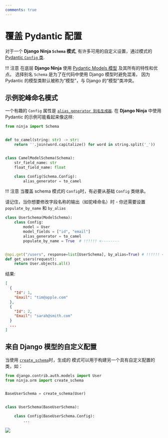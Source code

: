 ```yaml
---
comments: true
---
```

# 覆盖 Pydantic 配置

对于一个 **Django Ninja `Schema` 模式**, 有许多可用的自定义设置，通过模式的
[Pydantic `Config` 类](https://pydantic-docs.helpmanual.io/usage/model_config/). 

!!! 注意
    在底层 **Django Ninja** 使用 [Pydantic Models 模型](https://pydantic-docs.helpmanual.io/usage/models/)
    及其所有的特性和优点。 选择别名 `Schema` 是为了在代码中使用 Django 模型时避免混淆，
    因为 Pydantic 的模型类默认被称为“模型”，与 Django 的“模型”类冲突。

## 示例驼峰命名模式

一个有趣的 `Config` 属性是 [`alias_generator 别名生成器`](https://pydantic-docs.helpmanual.io/usage/model_config/#alias-generator).
在 **Django Ninja** 中使用 Pydantic 的示例可能看起来像这样:

```python hl_lines="12 13"
from ninja import Schema


def to_camel(string: str) -> str:
    return ''.join(word.capitalize() for word in string.split('_'))


class CamelModelSchema(Schema):
    str_field_name: str
    float_field_name: float

    class Config(Schema.Config):
        alias_generator = to_camel
```

!!! 注意
    当覆盖 schema 模式的 `Config`时，有必要从基础 `Config` 类继承。

请记住，当你想要修改字段名称的输出（如驼峰命名）时 - 你还需要设置 `populate_by_name` 和 `by_alias`

```python hl_lines="6 9"
class UserSchema(ModelSchema):
    class Config:
        model = User
        model_fields = ["id", "email"]
        alias_generator = to_camel
        populate_by_name = True  # !!!!!! <--------


@api.get("/users", response=list[UserSchema], by_alias=True) # !!!!!! <-------- by_alias
def get_users(request):
    return User.objects.all()

```

结果:

```JSON
[
  {
    "Id": 1,
    "Email": "tim@apple.com"
  },
  {
    "Id": 2,
    "Email": "sarah@smith.com"
  }
  ...
]

```

## 来自 Django 模型的自定义配置

当使用 [`create_schema`](django-pydantic-create-schema.md#create_schema)时，生成的
模式可以用于构建另一个具有自定义配置的类，如：

```python hl_lines="10"
from django.contrib.auth.models import User
from ninja.orm import create_schema


BaseUserSchema = create_schema(User)


class UserSchema(BaseUserSchema):

    class Config(BaseUserSchema.Config):
        ...
```

<img style="object-fit: cover; object-position: 50% 50%;" loading="lazy" fetchpriority="auto" aria-hidden="true" draggable="false" src="https://picsum.photos/825/47.jpg">
